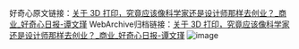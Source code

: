 好奇心原文链接：[关于 3D 打印，究竟应该像科学家还是设计师那样去创业？_商业_好奇心日报-谭文瑾](https://www.qdaily.com/articles/3584.html)
WebArchive归档链接：[关于 3D 打印，究竟应该像科学家还是设计师那样去创业？_商业_好奇心日报-谭文瑾](http://web.archive.org/web/20190623152459/https://www.qdaily.com/articles/3584.html)
![image](http://ww3.sinaimg.cn/large/007d5XDply1g3vbl7j68pj30u06hlnpd)